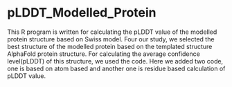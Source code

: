 # pLDDT_Modelled_Protein
This R program is written for calculating the pLDDT value of the modelled protein structure based on Swiss model. Four our study, we selected the best structure of the modelled protein based on the templated structure AlphaFold protein structure. For calculating the average confidence level(pLDDT) of this structure, we used the code. Here we added two code, one is based on atom based and another one is residue based calculation of pLDDT value.








